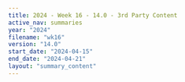 ```yaml
---
title: 2024 - Week 16 - 14.0 - 3rd Party Content
active_nav: summaries
year: "2024"
filename: "wk16"
version: "14.0"
start_date: "2024-04-15"
end_date: "2024-04-21"
layout: "summary_content"
---
```

